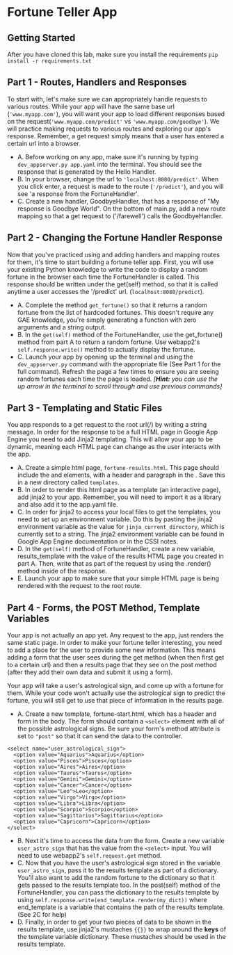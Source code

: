 # Fortune Teller App

## Getting Started
After you  have cloned this lab, make sure you install the requirements
`pip install -r requirements.txt`

## Part 1 - Routes, Handlers and Responses
To start with, let's make sure we can appropriately handle requests to various routes. While your app will have the same base url (`'www.myapp.com'`), you will want your app to load different responses based on the request(`'www.myapp.com/predict'` vs `'www.myapp.com/goodbye'`). We will practice making requests to various routes and exploring our app's response. Remember, a get request simply means that a user has entered a certain url into a browser.
* A. Before working on any app, make sure it's running by typing `dev_appserver.py app.yaml` into the terminal. You should see the response that is generated by the Hello Handler.
* B. In your browser, change the url to `'localhost:8080/predict'`. When you click enter, a request is made to the route (`'/predict'`), and you will see 'a response from the FortuneHandler'.
* C. Create a new handler, GoodbyeHandler, that has a response of "My response is Goodbye World". On the bottom of main.py, add a new route mapping so that a get request to ('/farewell') calls the GoodbyeHandler.


## Part 2 - Changing the Fortune Handler Response
Now that you've practiced using and adding handlers and mapping routes for them, it's time to start building a fortune teller app.  First, you will use your existing Python knowledge to write the code to  display a random fortune in the browser each time the FortuneHandler is called. This response should be written under the get(self) method, so that it is called anytime a user accesses the '/predict' url. (`localhost:8080/predict`).
* A. Complete the method `get_fortune()` so that it returns a random fortune from the list of hardcoded fortunes. This doesn't require any GAE knowledge, you're simply generating a function with zero arguments and a string output.
* B. In the `get(self)` method of the FortuneHandler, use the get_fortune() method from part A  to return a random fortune. Use webapp2's `self.response.write()` method to actually display the fortune.
* C. Launch your app by opening up the terminal and using the `dev_appserver.py` command with the appropriate file (See Part 1 for the full command). Refresh the page a few times to ensure you are seeing random fortunes each time the page is loaded. *[**Hint:** you can use the up arrow in the terminal to scroll through and use previous commands]*

## Part 3 - Templating and Static Files
You app responds to a get request to the root url(/) by writing a string message. In order for the response to be a full HTML page in Google App Engine you need to add Jinja2 templating. This will allow your app to be dynamic, meaning each HTML page can change as the user interacts with the app.
* A. Create a simple html page, `fortune-results.html`. This page should include the <head> and <body> elements, with a header and paragraph in the <body>. Save this in a new directory called `templates`.
* B. In order to render this html page as a template (an interactive page), add jinja2 to your app. Remember, you will need to import it as a library and also add it to the app.yaml file.
* C. In order for jinja2 to access your local files to get the templates, you need to set up an environment variable. Do this by pasting the jinja2 environment variable as the value for `jinja_current_directory`, which is currently set to a string. The jinja2 environment variable can be found in Google App Engine documentation or in the CSSI notes.
* D. In the `get(self)` method of FortuneHandler, create a new variable, results_template with the value of the results HTML page you created in part A. Then, write that as part of the request by using the .render() method inside of the response.
* E. Launch your app to make sure that your simple HTML page is being rendered with the request to the root route.

## Part 4 - Forms, the POST Method, Template Variables
Your app is not actually an app yet. Any request to the app, just renders the same static page. In order to make your fortune teller interesting, you need to add a place for the user to provide some new information. This means adding a form that the user sees during the get method (when then first get to a certain url) and then a results page that they see on the post method (after they add their own data and submit it using a form).

Your app will take a user's astrological sign, and come up with a fortune for them. While your code won't actually use the astrological sign to predict the fortune, you will still get to use that piece of information in the results page.

* A. Create a new template, fortune-start.html, which has a header and form in the body. The form should contain a `<select>` element with all of the possible astrological signs. Be sure your form's method attribute is set to ``"post"`` so that it can send the data to the controller.

```
<select name="user_astrological_sign">
  <option value="Aquarius">Aquarius</option>
  <option value="Pisces">Pisces</option>
  <option value="Aires">Aires</option>
  <option value="Taurus">Taurus</option>
  <option value="Gemini">Gemini</option>
  <option value="Cancer">Cancer</option>
  <option value="Leo">Leo</option>
  <option value="Virgo">Virgo</option>
  <option value="Libra">Libra</option>
  <option value="Scorpio">Scorpio</option>
  <option value="Sagittarius">Sagittarius</option>
  <option value="Capricorn">Capricorn</option>
</select>
```
* B. Next it's time to access the data from the form. Create a new variable `user_astro_sign` that has the value from the `<select>` input. You will need to use webapp2's `self.request.get` method.
* C. Now that you have the user's astrological sign stored in the variable `user_astro_sign`, pass it to the results template as part of a dictionary. You'll also want to add the random fortune to the dictionary so that it gets passed to the results template too. In the post(self) method of the FortuneHandler, you can pass the dictionary to the results template by using `self.response.write(end_template.render(my_dict))` where end_template is a variable that contains the path of the results template. (See 2C for help)
* D. Finally, in order to get your two pieces of data to be shown in the results template, use jinja2's mustaches `{{}}` to wrap around the **keys** of the template variable dictionary. These mustaches should be used in the results template.

